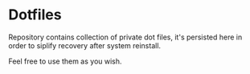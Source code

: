 # Dotfiles

Repository contains collection of private dot files, it's persisted here in order to siplify recovery after system reinstall.

Feel free to use them as you wish.
